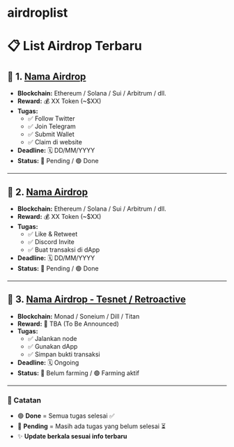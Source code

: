 # airdroplist
# 📋 List Airdrop Terbaru

## 🔹 1. [Nama Airdrop](https://example.com)
- **Blockchain:** Ethereum / Solana / Sui / Arbitrum / dll.
- **Reward:** 💰 XX Token (~$XX)
- **Tugas:**  
  - ✅ Follow Twitter  
  - ✅ Join Telegram  
  - ✅ Submit Wallet  
  - ✅ Claim di website  
- **Deadline:** 🗓 DD/MM/YYYY  
- **Status:** 🔴 Pending / 🟢 Done  

---

## 🔹 2. [Nama Airdrop](https://example.com)
- **Blockchain:** Ethereum / Solana / Sui / Arbitrum / dll.
- **Reward:** 💰 XX Token (~$XX)
- **Tugas:**  
  - ✅ Like & Retweet  
  - ✅ Discord Invite  
  - ✅ Buat transaksi di dApp  
- **Deadline:** 🗓 DD/MM/YYYY  
- **Status:** 🔴 Pending / 🟢 Done  

---

## 🔹 3. [Nama Airdrop - Tesnet / Retroactive](https://example.com)
- **Blockchain:** Monad / Soneium / Dill / Titan  
- **Reward:** 🎁 TBA (To Be Announced)  
- **Tugas:**  
  - ✅ Jalankan node  
  - ✅ Gunakan dApp  
  - ✅ Simpan bukti transaksi  
- **Deadline:** 🗓 Ongoing  
- **Status:** 🔴 Belum farming / 🟢 Farming aktif  

---

### 📌 Catatan
- 🟢 **Done** = Semua tugas selesai ✅  
- 🔴 **Pending** = Masih ada tugas yang belum selesai ⏳  
- ✨ **Update berkala sesuai info terbaru**  

